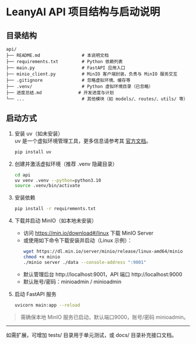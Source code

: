 
# LeanyAI API 项目结构与启动说明

## 目录结构

```
api/
├── README.md                # 本说明文档
├── requirements.txt         # Python 依赖列表
├── main.py                  # FastAPI 应用入口
├── minio_client.py          # MinIO 客户端封装，负责与 MinIO 服务交互
├── .gitignore               # 忽略虚拟环境、缓存等
├── .venv/                   # Python 虚拟环境目录（已忽略）
├── 进度总结.md              # 开发进度与计划
└── ...                      # 其他模块（如 models/、routes/、utils/ 等）
```

## 启动方式

1. 安装 uv（如未安装）  
   uv 是一个虚拟环境管理工具，更多信息请参考其 [官方文档](https://pypi.org/project/uv/)。  
   ```bash
   pip install uv
   ```
2. 创建并激活虚拟环境（推荐 .venv 隐藏目录）
   ```bash
   cd api
   uv venv .venv --python=python3.10
   source .venv/bin/activate
   ```
3. 安装依赖
   ```bash
   pip install -r requirements.txt
   ```

4. 下载并启动 MinIO（如本地未安装）
   - 访问 https://min.io/download#/linux 下载 MinIO Server
   - 或使用如下命令下载安装并启动（Linux 示例）：
     ```bash
     wget https://dl.min.io/server/minio/release/linux-amd64/minio
     chmod +x minio
     ./minio server ./data --console-address ":9001"
     ```
   - 默认管理后台 http://localhost:9001，API 端口 http://localhost:9000
   - 默认账号/密码：minioadmin / minioadmin

5. 启动 FastAPI 服务
   ```bash
   uvicorn main:app --reload
   ```

> 需确保本地 MinIO 服务已启动，默认端口9000，账号/密码 minioadmin。

---

如需扩展，可增加 tests/ 目录用于单元测试，或 docs/ 目录补充接口文档。